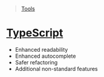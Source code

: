 >[Tools](./Tools-decisions.md)
# [TypeScript](https://www.typescriptlang.org)
*   Enhanced readability
*   Enhanced autocomplete
*   Safer refactoring
*   Additional non-standard features